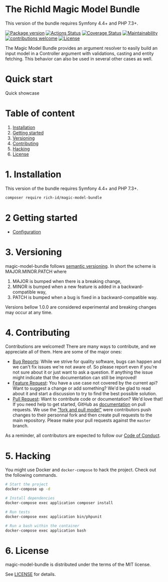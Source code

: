 The RichId Magic Model Bundle
=======================================

This version of the bundle requires Symfony 4.4+ and PHP 7.3+.

[![Package version](https://img.shields.io/packagist/v/rich-id/magic-model-bundle)](https://packagist.org/packages/rich-id/magic-model-bundle)
[![Actions Status](https://github.com/rich-id/magic-model-bundle/workflows/Tests/badge.svg)](https://github.com/t/rich-id/magic-model-bundle/actions)
[![Coverage Status](https://coveralls.io/repos/github/rich-id/magic-model-bundle/badge.svg?branch=master)](https://coveralls.io/github/rich-id/magic-model-bundle?branch=master)
[![Maintainability](https://api.codeclimate.com/v1/badges/02ee409c77534c1ce594/maintainability)](https://codeclimate.com/github/rich-id/magic-model-bundle/maintainability)
[![contributions welcome](https://img.shields.io/badge/contributions-welcome-brightgreen.svg?style=flat)](https://github.com/rich-id/magic-model-bundle/issues)
[![License](https://img.shields.io/badge/license-MIT-blue.svg)](LICENSE.md)

The Magic Model Bundle provides an argument resolver to easily build an input model in a Controller argument with validations, casting and entity fetching. This behavior can also be used in several other cases as well.


# Quick start

Quick showcase

# Table of content

1. [Installation](#1-installation)
2. [Getting started](#2-getting-started)
3. [Versioning](#3-versioning)
4. [Contributing](#4-contributing)
5. [Hacking](#5-hacking)
6. [License](#6-license)


# 1. Installation

This version of the bundle requires Symfony 4.4+ and PHP 7.3+.

```bash
composer require rich-id/magic-model-bundle
```

# 2 Getting started

- [Configuration](Docs/Configuration.md)

# 3. Versioning

magic-model-bundle follows [semantic versioning](https://semver.org/). In short the scheme is MAJOR.MINOR.PATCH where
1. MAJOR is bumped when there is a breaking change,
2. MINOR is bumped when a new feature is added in a backward-compatible way,
3. PATCH is bumped when a bug is fixed in a backward-compatible way.

Versions bellow 1.0.0 are considered experimental and breaking changes may occur at any time.


# 4. Contributing

Contributions are welcomed! There are many ways to contribute, and we appreciate all of them. Here are some of the major ones:

* [Bug Reports](https://github.com/rich-id/magic-model-bundle/issues): While we strive for quality software, bugs can happen and we can't fix issues we're not aware of. So please report even if you're not sure about it or just want to ask a question. If anything the issue might indicate that the documentation can still be improved!
* [Feature Request](https://github.com/rich-id/magic-model-bundle/issues): You have a use case not covered by the current api? Want to suggest a change or add something? We'd be glad to read about it and start a discussion to try to find the best possible solution.
* [Pull Request](https://github.com/rich-id/magic-model-bundle/merge_requests): Want to contribute code or documentation? We'd love that! If you need help to get started, GitHub as [documentation](https://help.github.com/articles/about-pull-requests/) on pull requests. We use the ["fork and pull model"](https://help.github.com/articles/about-collaborative-development-models/) were contributors push changes to their personnal fork and then create pull requests to the main repository. Please make your pull requests against the `master` branch.

As a reminder, all contributors are expected to follow our [Code of Conduct](CODE_OF_CONDUCT.md).


# 5. Hacking

You might use Docker and `docker-compose` to hack the project. Check out the following commands.

```bash
# Start the project
docker-compose up -d

# Install dependencies
docker-compose exec application composer install

# Run tests
docker-compose exec application bin/phpunit

# Run a bash within the container
docker-compose exec application bash
```


# 6. License

magic-model-bundle is distributed under the terms of the MIT license.

See [LICENSE](LICENSE.md) for details.
